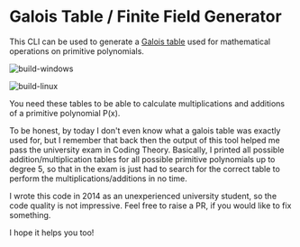 # Galois Table / Finite Field Generator

This CLI can be used to generate a [Galois table](http://www.ee.unb.ca/cgi-bin/tervo/galois3.pl) used for mathematical operations on primitive polynomials.

![build-windows](https://github.com/Danaozhong/cpp-finite-field-table-generator/actions/workflows/build-windows.yaml/badge.svg)

![build-linux](https://github.com/Danaozhong/cpp-finite-field-table-generator/actions/workflows/build-linux.yaml/badge.svg)

You need these tables to be able to calculate multiplications and additions of a primitive polynomial P(x).

To be honest, by today I don't even know what a galois table was exactly used for, but I remember that back then the output of this tool helped me pass the university exam in Coding Theory.
Basically, I printed all possible addition/multiplication tables for all possible primitive polynomials up to degree 5, so that in the exam is just had to search for the correct table to perform the multiplications/additions in no time.

I wrote this code in 2014 as an unexperienced university student, so the code quality is not impressive. Feel free to raise a PR, if you would like to fix something.

I hope it helps you too!